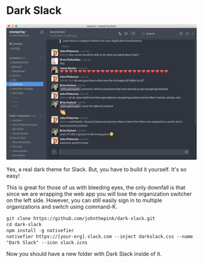 # Dark Slack

![](dark-slack.png)

Yes, a real dark theme for Slack. But, you have to build it yourself. It's so easy!

This is great for those of us with bleeding eyes, the only downfall is that since we are wrapping the web app you will lose the organization switcher on the left side. However, you can still easily sign in to multiple organizations and switch using command-K.

```
git clone https://github.com/johnthepink/dark-slack.git
cd dark-slack
npm install -g nativefier
nativefier https://[your-org].slack.com --inject darkslack.css --name "Dark Slack" --icon slack.icns
```

Now you should have a new folder with Dark Slack inside of it.
